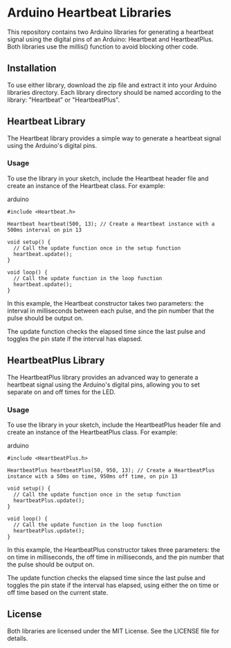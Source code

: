 
Arduino Heartbeat Libraries
===========================

This repository contains two Arduino libraries for generating a heartbeat signal using the digital pins of an Arduino: Heartbeat and HeartbeatPlus. Both libraries use the millis() function to avoid blocking other code.

Installation
------------

To use either library, download the zip file and extract it into your Arduino libraries directory. Each library directory should be named according to the library: "Heartbeat" or "HeartbeatPlus".

Heartbeat Library
-----------------

The Heartbeat library provides a simple way to generate a heartbeat signal using the Arduino's digital pins.

### Usage

To use the library in your sketch, include the Heartbeat header file and create an instance of the Heartbeat class. For example:

arduino

```arduino
#include <Heartbeat.h>

Heartbeat heartbeat(500, 13); // Create a Heartbeat instance with a 500ms interval on pin 13

void setup() {
  // Call the update function once in the setup function
  heartbeat.update();
}

void loop() {
  // Call the update function in the loop function
  heartbeat.update();
}
```

In this example, the Heartbeat constructor takes two parameters: the interval in milliseconds between each pulse, and the pin number that the pulse should be output on.

The update function checks the elapsed time since the last pulse and toggles the pin state if the interval has elapsed.


HeartbeatPlus Library
---------------------

The HeartbeatPlus library provides an advanced way to generate a heartbeat signal using the Arduino's digital pins, allowing you to set separate on and off times for the LED.

### Usage

To use the library in your sketch, include the HeartbeatPlus header file and create an instance of the HeartbeatPlus class. For example:

arduino

```arduino
#include <HeartbeatPlus.h>

HeartbeatPlus heartbeatPlus(50, 950, 13); // Create a HeartbeatPlus instance with a 50ms on time, 950ms off time, on pin 13

void setup() {
  // Call the update function once in the setup function
  heartbeatPlus.update();
}

void loop() {
  // Call the update function in the loop function
  heartbeatPlus.update();
}
```

In this example, the HeartbeatPlus constructor takes three parameters: the on time in milliseconds, the off time in milliseconds, and the pin number that the pulse should be output on.

The update function checks the elapsed time since the last pulse and toggles the pin state if the interval has elapsed, using either the on time or off time based on the current state.



License
-------

Both libraries are licensed under the MIT License. See the LICENSE file for details.
